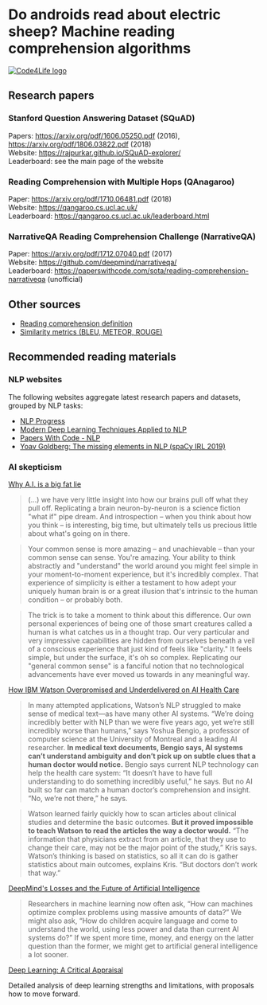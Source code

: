 # Do androids read about electric sheep? Machine reading comprehension algorithms

[![Code4Life logo](https://code4life.pl/assets/images/code4life-logo.png)](https://it.roche.pl/)

## Research papers

### Stanford Question Answering Dataset (SQuAD)

Papers: https://arxiv.org/pdf/1606.05250.pdf (2016), https://arxiv.org/pdf/1806.03822.pdf (2018)  
Website: https://rajpurkar.github.io/SQuAD-explorer/  
Leaderboard: see the main page of the website

### Reading Comprehension with Multiple Hops (QAnagaroo)

Paper: https://arxiv.org/pdf/1710.06481.pdf (2018)  
Website: https://qangaroo.cs.ucl.ac.uk/  
Leaderboard: https://qangaroo.cs.ucl.ac.uk/leaderboard.html

### NarrativeQA Reading Comprehension Challenge (NarrativeQA)

Paper: https://arxiv.org/pdf/1712.07040.pdf (2017)  
Website: https://github.com/deepmind/narrativeqa/  
Leaderboard: https://paperswithcode.com/sota/reading-comprehension-narrativeqa (unofficial)

## Other sources

- [Reading comprehension definition](https://en.wikipedia.org/wiki/Reading_comprehension)
- [Similarity metrics (BLEU, METEOR, ROUGE)](https://medium.com/explorations-in-language-and-learning/metrics-for-nlg-evaluation-c89b6a781054)

## Recommended reading materials

### NLP websites

The following websites aggregate latest research papers and datasets, grouped by NLP tasks:

- [NLP Progress](http://nlpprogress.com/)
- [Modern Deep Learning Techniques Applied to NLP](https://nlpoverview.com/)
- [Papers With Code - NLP](https://paperswithcode.com/area/natural-language-processing)
- [Yoav Goldberg: The missing elements in NLP (spaCy IRL 2019)](https://youtu.be/e12danHhlic)

### AI skepticism

[Why A.I. is a big fat lie](https://bigthink.com/technology-innovation/why-a-i-is-a-big-fat-lie)

> (...) we have very little insight into how our brains pull off what they pull off. Replicating a brain neuron-by-neuron is a science fiction "what if" pipe dream. And introspection – when you think about how you think – is interesting, big time, but ultimately tells us precious little about what's going on in there.

> Your common sense is more amazing – and unachievable – than your common sense can sense. You're amazing. Your ability to think abstractly and "understand" the world around you might feel simple in your moment-to-moment experience, but it's incredibly complex. That experience of simplicity is either a testament to how adept your uniquely human brain is or a great illusion that's intrinsic to the human condition – or probably both.

> The trick is to take a moment to think about this difference. Our own personal experiences of being one of those smart creatures called a human is what catches us in a thought trap. Our very particular and very impressive capabilities are hidden from ourselves beneath a veil of a conscious experience that just kind of feels like "clarity." It feels simple, but under the surface, it's oh so complex. Replicating our "general common sense" is a fanciful notion that no technological advancements have ever moved us towards in any meaningful way.

[How IBM Watson Overpromised and Underdelivered on AI Health Care](https://spectrum.ieee.org/biomedical/diagnostics/how-ibm-watson-overpromised-and-underdelivered-on-ai-health-care)

> In many attempted applications, Watson’s NLP struggled to make sense of medical text—as have many other AI systems. “We’re doing incredibly better with NLP than we were five years ago, yet we’re still incredibly worse than humans,” says Yoshua Bengio, a professor of computer science at the University of Montreal and a leading AI researcher. **In medical text documents, Bengio says, AI systems can’t understand ambiguity and don’t pick up on subtle clues that a human doctor would notice.** Bengio says current NLP technology can help the health care system: “It doesn’t have to have full understanding to do something incredibly useful,” he says. But no AI built so far can match a human doctor’s comprehension and insight. “No, we’re not there,” he says.

> Watson learned fairly quickly how to scan articles about clinical studies and determine the basic outcomes. **But it proved impossible to teach Watson to read the articles the way a doctor would.** “The information that physicians extract from an article, that they use to change their care, may not be the major point of the study,” Kris says. Watson’s thinking is based on statistics, so all it can do is gather statistics about main outcomes, explains Kris. “But doctors don’t work that way.”

[DeepMind's Losses and the Future of Artificial Intelligence](https://www.wired.com/story/deepminds-losses-future-artificial-intelligence/)

> Researchers in machine learning now often ask, “How can machines optimize complex problems using massive amounts of data?” We might also ask, “How do children acquire language and come to understand the world, using less power and data than current AI systems do?” If we spent more time, money, and energy on the latter question than the former, we might get to artificial general intelligence a lot sooner.

[Deep Learning: A Critical Appraisal](https://arxiv.org/pdf/1801.00631v1.pdf)

Detailed analysis of deep learning strengths and limitations, with proposals how to move forward.
